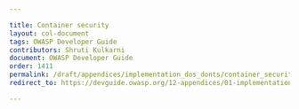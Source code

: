 ```yaml
---

title: Container security
layout: col-document
tags: OWASP Developer Guide
contributors: Shruti Kulkarni
document: OWASP Developer Guide
order: 1411
permalink: /draft/appendices/implementation_dos_donts/container_security/
redirect_to: https://devguide.owasp.org/12-appendices/01-implementation-dos-donts/01-container-security/

---
```


